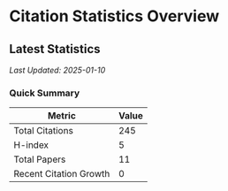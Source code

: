 # Citation Statistics Overview

## Latest Statistics
*Last Updated: 2025-01-10*

### Quick Summary
| Metric | Value |
| ------ | ----- |
| Total Citations | 245 |
| H-index | 5 |
| Total Papers | 11 |
| Recent Citation Growth | 0 |